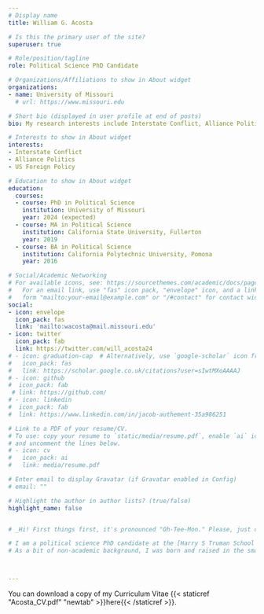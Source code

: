 ```yaml
---
# Display name
title: William G. Acosta

# Is this the primary user of the site?
superuser: true

# Role/position/tagline
role: Political Science PhD Candidate

# Organizations/Affiliations to show in About widget
organizations:
- name: University of Missouri
  # url: https://www.missouri.edu

# Short bio (displayed in user profile at end of posts)
bio: My research interests include Interstate Conflict, Alliance Politics, US Foreign Policy.

# Interests to show in About widget
interests:
- Interstate Conflict
- Alliance Politics
- US Foreign Policy

# Education to show in About widget
education:
  courses:
  - course: PhD in Political Science
    institution: University of Missouri
    year: 2024 (expected)
  - course: MA in Political Science
    institution: California State University, Fullerton
    year: 2019
  - course: BA in Political Science
    institution: California Polytechnic University, Pomona
    year: 2016

# Social/Academic Networking
# For available icons, see: https://sourcethemes.com/academic/docs/page-builder/#icons
#   For an email link, use "fas" icon pack, "envelope" icon, and a link in the
#   form "mailto:your-email@example.com" or "/#contact" for contact widget.
social:
- icon: envelope
  icon_pack: fas
  link: 'mailto:wacosta@mail.missouri.edu'
- icon: twitter
  icon_pack: fab
  link: https://twitter.com/will_acosta24
# - icon: graduation-cap  # Alternatively, use `google-scholar` icon from `ai` icon pack
#   icon_pack: fas
#   link: https://scholar.google.co.uk/citations?user=sIwtMXoAAAAJ
# - icon: github
#  icon_pack: fab
 # link: https://github.com/
# - icon: linkedin
#  icon_pack: fab
#  link: https://www.linkedin.com/in/jacob-authement-35a986251

# Link to a PDF of your resume/CV.
# To use: copy your resume to `static/media/resume.pdf`, enable `ai` icons in `params.toml`, 
# and uncomment the lines below.
# - icon: cv
#   icon_pack: ai
#   link: media/resume.pdf

# Enter email to display Gravatar (if Gravatar enabled in Config)
# email: ""

# Highlight the author in author lists? (true/false)
highlight_name: false


# _Hi! First things first, it's pronounced "Oh-Tee-Mon." Please, just call me Jacob._

# I am a political science PhD candidate at the [Harry S Truman School of Government & Public Affairs](https://truman.missouri.edu) at the University of Missouri. Before moving to Missouri, I recieved my BA in Political Science from the [University of Louisiana at Lafayette](https://politicalscience.louisiana.edu) _(Geaux Cajuns!)_. Professionally, my research interests include American state politics, American political institutions, interest groups, and legislative expertise. My dissertation research focuses on the procedural expertise state legislatures, committees, and legislators accrue through time and how (or if) they replace this expertise in the face of shorter time horizons.
# As a bit of non-academic background, I was born and raised in the small town of Chauvin, located on the bayous of South Louisiana. I have several years of experience working in both state and local politics in Louisiana (through the Louisiana State Legislature and Lafayette Consolidated Government, respectively). If I am not researching state legislatures, you can usually find me waxing nostalgic about Louisiana cuisine, scrolling on Twitter to find new sneakers to buy, or speedrunning a video game... or probably a combination of all three.



---
```


You can download a copy of my Curriculum Vitae {{< staticref "Acosta_CV.pdf" "newtab" >}}here{{< /staticref >}}.
